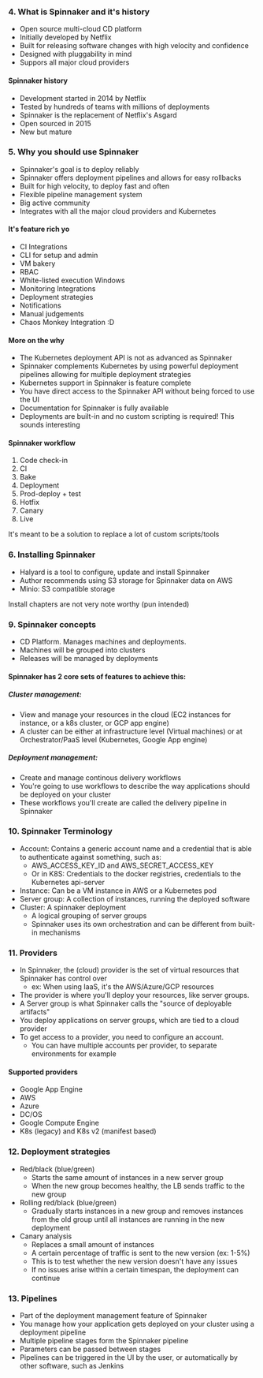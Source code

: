 
### 4. What is Spinnaker and it's history

- Open source multi-cloud CD platform
- Initially developed by Netflix
- Built for releasing software changes with high velocity and confidence
- Designed with pluggability in mind
- Suppors all major cloud providers

#### Spinnaker history
- Development started in 2014 by Netflix
- Tested by hundreds of teams with millions of deployments
- Spinnaker is the replacement of Netflix's Asgard
- Open sourced in 2015
- New but mature


### 5. Why you should use Spinnaker
- Spinnaker's goal is to deploy reliably
- Spinnaker offers deployment pipelines and allows for easy rollbacks
- Built for high velocity, to deploy fast and often
- Flexible pipeline management system
- Big active community
- Integrates with all the major cloud providers and Kubernetes

#### It's feature rich yo
- CI Integrations
- CLI for setup and admin
- VM bakery
- RBAC
- White-listed execution Windows
- Monitoring Integrations
- Deployment strategies
- Notifications
- Manual judgements
- Chaos Monkey Integration :D

#### More on the why
- The Kubernetes deployment API is not as advanced as Spinnaker
- Spinnaker complements Kubernetes by using powerful deployment pipelines allowing for multiple deployment strategies
- Kubernetes support in Spinnaker is feature complete
- You have direct access to the Spinnaker API without being forced to use the UI
- Documentation for Spinnaker is fully available
- Deployments are built-in and no custom scripting is required! This sounds interesting


#### Spinnaker workflow
1. Code check-in
2. CI
3. Bake
4. Deployment
5. Prod-deploy + test
6. Hotfix
7. Canary
8. Live

It's meant to be a solution to replace a lot of custom scripts/tools

### 6. Installing Spinnaker
- Halyard is a tool to configure, update and install Spinnaker
- Author recommends using S3 storage for Spinnaker data on AWS
- Minio: S3 compatible storage

Install chapters are not very note worthy (pun intended)

### 9. Spinnaker concepts
- CD Platform. Manages machines and deployments.
- Machines will be grouped into clusters
- Releases will be managed by deployments  

#### Spinnaker has 2 core sets of features to achieve this:

##### Cluster management:
- View and manage your resources in the cloud (EC2 instances for instance, or a k8s cluster, or GCP app engine)
- A cluster can be either at infrastructure level (Virtual machines) or at Orchestrator/PaaS level (Kubernetes, Google App engine)  

##### Deployment management: 
- Create and manage continous delivery workflows
- You're going to use workflows to describe the way applications should be deployed on your cluster
- These workflows you'll create are called the delivery pipeline in Spinnaker


### 10. Spinnaker Terminology
- Account: Contains a generic account name and a credential that is able to authenticate against something, such as: 
    - AWS_ACCESS_KEY_ID and AWS_SECRET_ACCESS_KEY
    - Or in K8S: Credentials to the docker registries, credentials to the Kubernetes api-server
- Instance: Can be a VM instance in AWS or a Kubernetes pod
- Server group: A collection of instances, running the deployed software 
- Cluster: A spinnaker deployment
    - A logical grouping of server groups
    - Spinnaker uses its own orchestration and can be different from built-in mechanisms

### 11. Providers
- In Spinnaker, the (cloud) provider is the set of virtual resources that Spinnaker has control over
    - ex: When using IaaS, it's the AWS/Azure/GCP resources
- The provider is where you'll deploy your resources, like server groups.
- A Server group is what Spinnaker calls the "source of deployable artifacts"
- You deploy applications on server groups, which are tied to a cloud provider 
- To get access to a provider, you need to configure an account.
    - You can have multiple accounts per provider, to separate environments for example

#### Supported providers
- Google App Engine
- AWS
- Azure
- DC/OS
- Google Compute Engine
- K8s (legacy) and K8s v2 (manifest based)


### 12. Deployment strategies
- Red/black (blue/green)
    - Starts the same amount of instances in a new server group
    - When the new group becomes healthy, the LB sends traffic to the new group
- Rolling red/black (blue/green)
    - Gradually starts instances in a new group and removes instances from the old group until all instances are running in the new deployment
- Canary analysis
    - Replaces a small amount of instances
    - A certain percentage of traffic is sent to the new version (ex: 1-5%)
    - This is to test whether the new version doesn't have any issues
    - If no issues arise within a certain timespan, the deployment can continue

### 13. Pipelines
- Part of the deployment management feature of Spinnaker
- You manage how your application gets deployed on your cluster using a deployment pipeline
- Multiple pipeline stages form the Spinnaker pipeline
- Parameters can be passed between stages
- Pipelines can be triggered in the UI by the user, or automatically by other software, such as Jenkins